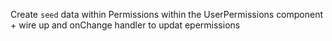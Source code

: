 Create `seed` data within Permissions within the UserPermissions component + wire up and onChange handler to updat epermissions

